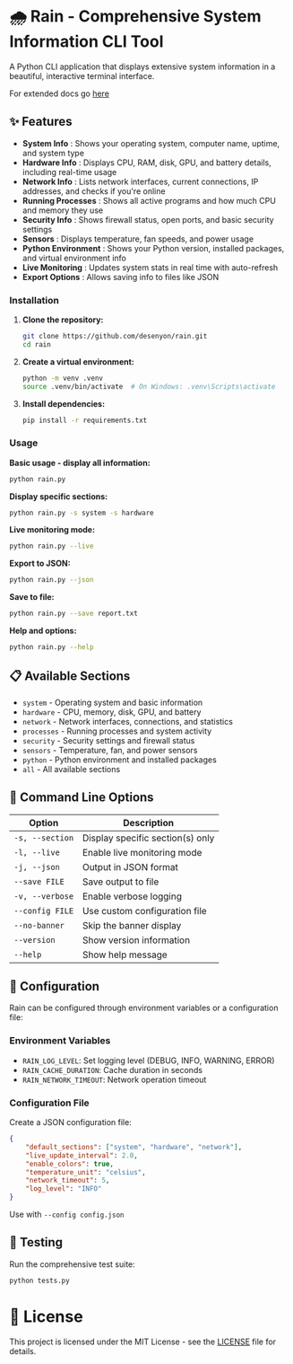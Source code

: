 # 🌧️ Rain - Comprehensive System Information CLI Tool

A Python CLI application that displays extensive system information in a beautiful, interactive terminal interface.

For extended docs go [here](https://raindsx.readthedocs.io/en/latest/)

## ✨ Features

* **System Info** : Shows your operating system, computer name, uptime, and system type
* **Hardware Info** : Displays CPU, RAM, disk, GPU, and battery details, including real-time usage
* **Network Info** : Lists network interfaces, current connections, IP addresses, and checks if you're online
* **Running Processes** : Shows all active programs and how much CPU and memory they use
* **Security Info** : Shows firewall status, open ports, and basic security settings
* **Sensors** : Displays temperature, fan speeds, and power usage
* **Python Environment** : Shows your Python version, installed packages, and virtual environment info
* **Live Monitoring** : Updates system stats in real time with auto-refresh
* **Export Options** : Allows saving info to files like JSON

### Installation

1. **Clone the repository:**

   ```bash
   git clone https://github.com/desenyon/rain.git
   cd rain
   ```
2. **Create a virtual environment:**

   ```bash
   python -m venv .venv
   source .venv/bin/activate  # On Windows: .venv\Scripts\activate
   ```
3. **Install dependencies:**

   ```bash
   pip install -r requirements.txt
   ```

### Usage

**Basic usage - display all information:**

```bash
python rain.py
```

**Display specific sections:**

```bash
python rain.py -s system -s hardware
```

**Live monitoring mode:**

```bash
python rain.py --live
```

**Export to JSON:**

```bash
python rain.py --json
```

**Save to file:**

```bash
python rain.py --save report.txt
```

**Help and options:**

```bash
python rain.py --help
```

## 📋 Available Sections

- `system` - Operating system and basic information
- `hardware` - CPU, memory, disk, GPU, and battery
- `network` - Network interfaces, connections, and statistics
- `processes` - Running processes and system activity
- `security` - Security settings and firewall status
- `sensors` - Temperature, fan, and power sensors
- `python` - Python environment and installed packages
- `all` - All available sections

## 🎯 Command Line Options

| Option            | Description                      |
| ----------------- | -------------------------------- |
| `-s, --section` | Display specific section(s) only |
| `-l, --live`    | Enable live monitoring mode      |
| `-j, --json`    | Output in JSON format            |
| `--save FILE`   | Save output to file              |
| `-v, --verbose` | Enable verbose logging           |
| `--config FILE` | Use custom configuration file    |
| `--no-banner`   | Skip the banner display          |
| `--version`     | Show version information         |
| `--help`        | Show help message                |

## 🔧 Configuration

Rain can be configured through environment variables or a configuration file:

### Environment Variables

- `RAIN_LOG_LEVEL`: Set logging level (DEBUG, INFO, WARNING, ERROR)
- `RAIN_CACHE_DURATION`: Cache duration in seconds
- `RAIN_NETWORK_TIMEOUT`: Network operation timeout

### Configuration File

Create a JSON configuration file:

```json
{
    "default_sections": ["system", "hardware", "network"],
    "live_update_interval": 2.0,
    "enable_colors": true,
    "temperature_unit": "celsius",
    "network_timeout": 5,
    "log_level": "INFO"
}
```

Use with `--config config.json`

## 🧪 Testing

Run the comprehensive test suite:

```bash
python tests.py
```

# 📄 License

This project is licensed under the MIT License - see the [LICENSE](LICENSE) file for details.
